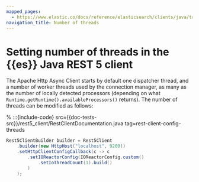 ```yaml
---
mapped_pages:
  - https://www.elastic.co/docs/reference/elasticsearch/clients/java/transport/rest5-client/config/number_of_threads.html
navigation_title: Number of threads
---
```


# Setting number of threads in the {{es}} Java REST 5 client

The Apache Http Async Client starts by default one dispatcher thread, and a number of worker threads used by the connection manager, as many as the number of locally detected processors (depending on what `Runtime.getRuntime().availableProcessors()` returns). The number of threads can be modified as follows:

% :::{include-code} src={{doc-tests-src}}/rest5_client/RestClientDocumentation.java tag=rest-client-config-threads
```java
Rest5ClientBuilder builder = Rest5Client
    .builder(new HttpHost("localhost", 9200))
    .setHttpClientConfigCallback(c -> c
        .setIOReactorConfig(IOReactorConfig.custom()
            .setIoThreadCount(1).build()
        )
    );
```
